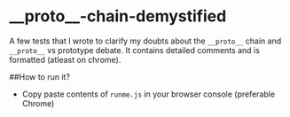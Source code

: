 \_\_proto\_\_-chain-demystified
===========================

A few tests that I wrote to clarify my doubts about the `__proto__` chain and `__proto__` vs prototype debate. It contains detailed comments and is formatted (atleast on chrome).

##How to run it?

- Copy paste contents of `runme.js` in your browser console (preferable Chrome)
